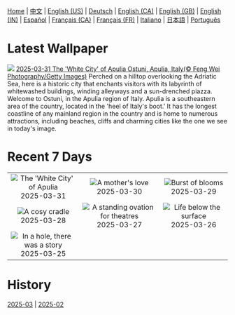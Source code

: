 [Home](../README.md) | [中文](zh-CN.md) | [English (US)](en-US.md) | [Deutsch](de-DE.md) | [English (CA)](en-CA.md) | [English (GB)](en-GB.md) | [English (IN)](en-IN.md) | [Español](es-ES.md) | [Français (CA)](fr-CA.md) | [Français (FR)](fr-FR.md) | [Italiano](it-IT.md) | [日本語](ja-JP.md) | [Português](pt-BR.md)

# Latest Wallpaper
![](https://www.bing.com/th?id=OHR.ItalyOstuni_EN-GB1857300472_UHD.jpg)
[2025-03-31 The 'White City' of Apulia Ostuni, Apulia, Italy(© Feng Wei Photography/Getty Images)](https://www.bing.com/th?id=OHR.ItalyOstuni_EN-GB1857300472_UHD.jpg)
Perched on a hilltop overlooking the Adriatic Sea, here is a historic city that enchants visitors with its labyrinth of whitewashed buildings, winding alleyways and a sun-drenched piazza. Welcome to Ostuni, in the Apulia region of Italy. Apulia is a southeastern area of the country, located in the 'heel of Italy's boot.' It has the longest coastline of any mainland region in the country and is home to numerous attractions, including beaches, cliffs and charming cities like the one we see in today's image.

# Recent 7 Days
|  |  |  |
|:---:|:---:|:---:|
| ![](https://www.bing.com/th?id=OHR.ItalyOstuni_EN-GB1857300472_400x240.jpg "The 'White City' of Apulia") 2025-03-31 | ![](https://www.bing.com/th?id=OHR.ElephantGrass_EN-GB8382422599_400x240.jpg "A mother's love") 2025-03-30 | ![](https://www.bing.com/th?id=OHR.CarrizoBloom_EN-GB8154155837_400x240.jpg "Burst of blooms") 2025-03-29 |
| ![](https://www.bing.com/th?id=OHR.NestingMonarch_EN-GB8009331215_400x240.jpg "A cosy cradle") 2025-03-28 | ![](https://www.bing.com/th?id=OHR.OdeonAthens_EN-GB5028449189_400x240.jpg "A standing ovation for theatres") 2025-03-27 | ![](https://www.bing.com/th?id=OHR.CrystalManatee_EN-GB4829470738_400x240.jpg "Life below the surface") 2025-03-26 |
| ![](https://www.bing.com/th?id=OHR.HobbitHole_EN-GB4657800200_400x240.jpg "In a hole, there was a story") 2025-03-25 |  |  |

# History
[2025-03](../archives/wallpaper/en-GB/w_2025_03.md) | [2025-02](../archives/wallpaper/en-GB/w_2025_02.md)
